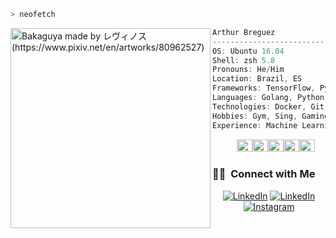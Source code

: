 
```zsh
> neofetch
```

<img align="left" src="https://i.ibb.co/qMn8870/fotor-ai-20240315214856.jpg" alt="Bakaguya made by レヴィノス (https://www.pixiv.net/en/artworks/80962527)" width="320" /> 

```csharp
Arthur Breguez
-------------------------
OS: Ubuntu 16.04
Shell: zsh 5.8
Pronouns: He/Him
Location: Brazil, ES
Frameworks: TensorFlow, PyTorch, Keras, HuggingFace, Flask, Hardhat, Laravel
Languages: Golang, Python, C, C++, JavaScript, PHP, Solidity
Technologies: Docker, Git, Linux, Grafana, Matlab, MySql, Sqlite3, Shell
Hobbies: Gym, Sing, Gaming, Camping
Experience: Machine Learning, Backend Development, DevOps, Engineering
```
<p align="left">
  &nbsp; &nbsp; &nbsp; &nbsp; &nbsp;
  <img alt="#A4A6A5" src="https://via.placeholder.com/15/A4A6A5/000000?text=+" width="25" height="20" /><img alt="#C99B75" src="https://via.placeholder.com/15/C99B75/000000?text=+" width="25" height="20" /><img alt="#894E2E" src="https://via.placeholder.com/15/894E2E/000000?text=+" width="25" height="20" /><img alt="#434D4A" src="https://via.placeholder.com/15/434D4A/000000?text=+" width="25" height="20" /><img alt="#12110D" src="https://via.placeholder.com/15/12110D/000000?text=+" width="25" height="20" />
</p>

### 🤝🏻 &nbsp;Connect with Me

<p align="center">
  <a href="https://www.arthurbreguez.info" title="Website">
  <img src="https://img.shields.io/badge/Google_chrome-4285F4?style=for-the-badge&logo=Google-chrome&logoColor=white&link=https://www.arthurbreguez.info" alt="LinkedIn"/></a>
  <a href="https://www.linkedin.com/in/breguez-ai" title="LinkedIn">
  <img src="https://img.shields.io/badge/LinkedIn-0077B5?style=for-the-badge&logo=linkedin&logoColor=white&link=https://www.linkedin.com/in/breguez-ai" alt="LinkedIn"/></a>
  <a href="https://instagram.com/arthurbreguez" title="Instagram">
  <img src="https://img.shields.io/badge/Instagram-E4405F?style=for-the-badge&logo=instagram&logoColor=white&link=https://instagram.com/arthurbreguez" alt="Instagram"/></a>
</p>
